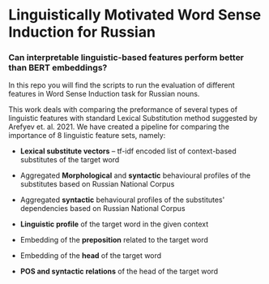 # Linguistically Motivated Word Sense Induction for Russian


### Can interpretable linguistic-based features perform better than BERT embeddings?

In this repo you will find the scripts to run the evaluation of different features in Word Sense Induction task for Russian nouns.

This work deals with comparing the preformance of several types of linguistic features with standard Lexical Substitution method suggested by Arefyev et. al. 2021.
We have created a pipeline for comparing the importance of 8 linguistic feature sets, namely:

* **Lexical substitute vectors** – tf-idf encoded list of context-based substitutes of the target word

* Aggregated **Morphological** and **syntactic** behavioural profiles of the substitutes based on Russian National Corpus

* Aggregated **syntactic** behavioural profiles of the substitutes' dependencies based on Russian National Corpus

* **Linguistic profile** of the target word in the given context

* Embedding of the **preposition** related to the target word

* Embedding of the **head** of the target word

* **POS and syntactic relations** of the head of the target word
